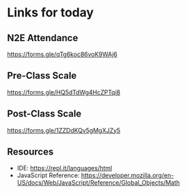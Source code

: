 # Links for today

## N2E Attendance
https://forms.gle/qTg6koc86voK9WAj6

## Pre-Class Scale
https://forms.gle/HQ5dTdWg4HcZPTqi8

## Post-Class Scale
https://forms.gle/1ZZDdKQv5gMgXJZy5


## Resources
- IDE: https://repl.it/languages/html
- JavaScript Reference: https://developer.mozilla.org/en-US/docs/Web/JavaScript/Reference/Global_Objects/Math  

